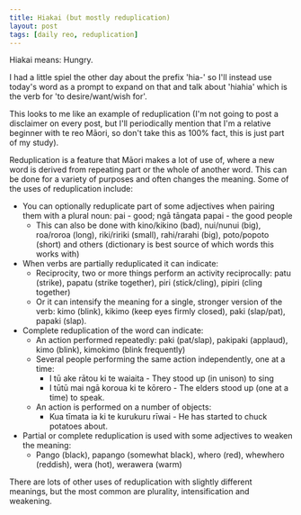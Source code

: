 ```yaml
---
title: Hiakai (but mostly reduplication)
layout: post
tags: [daily reo, reduplication]
---
```


Hiakai means: Hungry.

I had a little spiel the other day about the prefix 'hia-' so I'll instead use today's word as a prompt to expand on that and talk about 'hiahia' which is the verb for 'to desire/want/wish for'.

This looks to me like an example of reduplication (I'm not going to post a disclaimer on every post, but I'll periodically mention that I'm a relative beginner with te reo Māori, so don't take this as 100% fact, this is just part of my study).

Reduplication is a feature that Māori makes a lot of use of, where a new word is derived from repeating part or the whole of another word. This can be done for a variety of purposes and often changes the meaning. Some of the uses of reduplication include:
- You can optionally reduplicate part of some adjectives when pairing them with a plural noun:
pai - good; ngā tāngata papai - the good people
  - This can also be done with kino/kikino (bad), nui/nunui (big), roa/roroa (long), riki/ririki (small), rahi/rarahi (big), poto/popoto (short) and others (dictionary is best source of which words this works with)
- When verbs are partially reduplicated it can indicate:
  - Reciprocity, two or more things perform an activity reciprocally: patu (strike), papatu (strike together), piri (stick/cling), pipiri (cling together)
  - Or it can intensify the meaning for a single, stronger version of the verb: kimo (blink), kikimo (keep eyes firmly closed), paki (slap/pat), papaki (slap).
- Complete reduplication of the word can indicate:
  - An action performed repeatedly: paki (pat/slap), pakipaki (applaud), kimo (blink), kimokimo (blink frequently)
  - Several people performing the same action independently, one at a time:
    - I tū ake rātou ki te waiaita - They stood up (in unison) to sing
    - I tūtū mai ngā koroua ki te kōrero - The elders stood up (one at a time) to speak.
  - An action is performed on a number of objects:
    - Kua tīmata ia ki te kurukuru rīwai - He has started to chuck potatoes about.
- Partial or complete reduplication is used with some adjectives to weaken the meaning:
  - Pango (black), papango (somewhat black), whero (red), whewhero (reddish), wera (hot), werawera (warm)

There are lots of other uses of reduplication with slightly different meanings, but the most common are plurality, intensification and weakening.